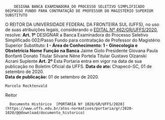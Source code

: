         DESIGNA BANCA EXAMINADORA DO PROCESSO SELETIVO SIMPLIFICADO 002PASSO FUNDO PARA CONTRATAÇÃO DE PROFESSOR DO MAGISTÉRIO SUPERIOR SUBSTITUTO  

 O REITOR DA UNIVERSIDADE FEDERAL DA FRONTEIRA SUL (UFFS), no uso de suas atribuições legais, considerando o [EDITAL Nº 462/GR/UFFS/2020](https://www.uffs.edu.br/atos-normativos/edital/gr/2020-0462), resolve:   **Art. 1º**  DESIGNAR a Banca Examinadora do Processo Seletivo Simplificado 002/Passo Fundo para contratação de Professor do Magistério Superior Substituto: **I - Área de Conhecimento: 1 - Ginecologia e Obstetrícia**     **Nome**   **Função na Banca**     Jaime Giolo   Presidente     Giovana Paula Bonfanti Donato   Titular     Silvane Nêne Portela   Titular     Gustavo Olzanski Acrani   Suplente       **Art. 2º**  Esta Portaria entra em vigor na data de sua publicação no Boletim Oficial da UFFS.      **Data do ato:** Chapecó-SC, 01 de setembro de 2020.   
 **Data de publicação:**  01 de setembro de 2020. 

    Marcelo Recktenvald   
 Reitor 

      Documento Histórico  [PORTARIA Nº 1020/GR/UFFS/2020](https://www.uffs.edu.br/atos-normativos/portaria/gr/2020-1020/@@download/documento_historico)     
      